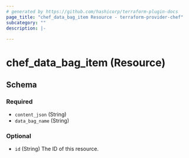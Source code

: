 ```yaml
---
# generated by https://github.com/hashicorp/terraform-plugin-docs
page_title: "chef_data_bag_item Resource - terraform-provider-chef"
subcategory: ""
description: |-
  
---
```


# chef_data_bag_item (Resource)





<!-- schema generated by tfplugindocs -->
## Schema

### Required

- `content_json` (String)
- `data_bag_name` (String)

### Optional

- `id` (String) The ID of this resource.


